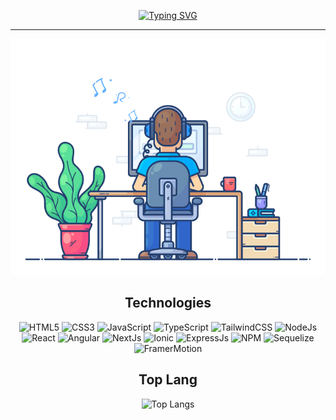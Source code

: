 <div align="center">

[![Typing SVG](https://readme-typing-svg.demolab.com?font=Montserrat&weight=500&size=23&duration=3000&pause=1000&color=008080&center=true&vCenter=true&random=false&width=435&lines=Hi%2C+There;I'm+Urias;Software+Engineer)](https://git.io/typing-svg)

<hr>

![Developer Time](developer-time.gif)

<h2 align="center">Technologies</h2>

![HTML5](https://img.shields.io/badge/HTML5-E34F26?style=for-the-badge&logo=html5&logoColor=white)
![CSS3](https://img.shields.io/badge/CSS3-1572B6?style=for-the-badge&logo=css3&logoColor=white)
![JavaScript](https://img.shields.io/badge/JavaScript-323330?style=for-the-badge&logo=javascript&logoColor=F7DF1E)
![TypeScript ](https://img.shields.io/badge/TypeScript-007ACC?style=for-the-badge&logo=typescript&logoColor=white)
![TailwindCSS](https://img.shields.io/badge/Tailwind_CSS-38B2AC?style=for-the-badge&logo=tailwind-css&logoColor=white)
![NodeJs](https://img.shields.io/badge/Node%20js-339933?style=for-the-badge&logo=nodedotjs&logoColor=white)
![React](https://img.shields.io/badge/React-20232A?style=for-the-badge&logo=react&logoColor=61DAFB)
![Angular](https://img.shields.io/badge/Angular-DD0031?style=for-the-badge&logo=angular&logoColor=white)
![NextJs](https://img.shields.io/badge/next%20js-000000?style=for-the-badge&logo=nextdotjs&logoColor=white)
![Ionic](https://img.shields.io/badge/Ionic-3880FF?style=for-the-badge&logo=ionic&logoColor=white)
![ExpressJs](https://img.shields.io/badge/Express%20js-000000?style=for-the-badge&logo=express&logoColor=white)
![NPM](https://img.shields.io/badge/npm-CB3837?style=for-the-badge&logo=npm&logoColor=white)
![Sequelize](https://img.shields.io/badge/Sequelize-52B0E7?style=for-the-badge&logo=Sequelize&logoColor=white)
![FramerMotion](https://img.shields.io/badge/Framer-black?style=for-the-badge&logo=framer&logoColor=blue)

<h2 align="center">Top Lang</h2>

![Top Langs](https://github-readme-stats.vercel.app/api/top-langs/?username=Urias-Perez&layout=compact)

</div>
